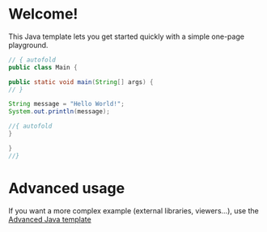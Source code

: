 # Welcome!

This Java template lets you get started quickly with a simple one-page playground.

```java runnable
// { autofold
public class Main {

public static void main(String[] args) {
// }

String message = "Hello World!";
System.out.println(message);

//{ autofold
}

}
//}
```

# Advanced usage

If you want a more complex example (external libraries, viewers...), use the [Advanced Java template](https://tech.io/select-repo/385)


